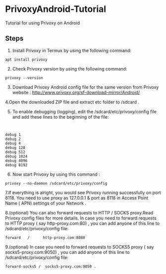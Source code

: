 # PrivoxyAndroid-Tutorial
Tutorial for using Privoxy on Android

## Steps

1. Install Privoxy in Termux by using the following command:

```console
apt install privoxy
```

2. Check Privoxy version by using the following command:

```console
privoxy --version
```

3. Download Privoxy Android config file for the same version  from Privoxy website : 
http://www.privoxy.org/sf-download-mirror/Android/

4.Open the downloaded ZIP file and extract etc folder to /sdcard .

5. To enable debugging (logging), edit the /sdcard/etc/privoxy/config file and add these lines to the beginning of the file:

```console


debug 1
debug 2
debug 4
debug 128
debug 512
debug 1024
debug 4096
debug 8192
```

6. Now start Privoxy by using this command :

```console
privoxy --no-daemon /sdcard/etc/privoxy/config
```

7.If everything is alright, you would see Privoxy running successfully on port 8118.
You need to use proxy as 127.0.0.1 & port as 8118 in Access Point Name ( APN)  settings of your Network .

8.(optional) You can also  forward requests to HTTP / SOCKS proxy.Read Privoxy config files for more details. In case you need to forward requests to HTTP proxy ( say http-proxy.com:80)  , you can add anyone of this line to /sdcard/etc/privoxy/config file:

```console
forward   /      http-proxy.com:8080
```
9.(optional) In case you need to forward requests to SOCKS5 proxy ( say socks5-proxy.com:9050)  , you can add anyone of this line to /sdcard/etc/privoxy/config file:

```console
forward-socks5 /  socks5-proxy.com:9050 .
```


